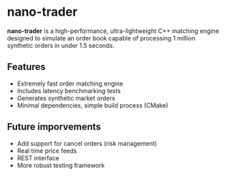 # nano-trader 

**nano-trader** is a high-performance, ultra-lightweight C++ matching engine designed to simulate an order book capable of processing 1 million synthetic orders in under 1.5 seconds.

## Features

- Extremely fast order matching engine
- Includes latency benchmarking tests
- Generates synthetic market orders
- Minimal dependencies, simple build process (CMake)

## Future imporvements
- Add support for cancel orders (risk management)
- Real time price feeds
- REST interface
- More robust testing framework


